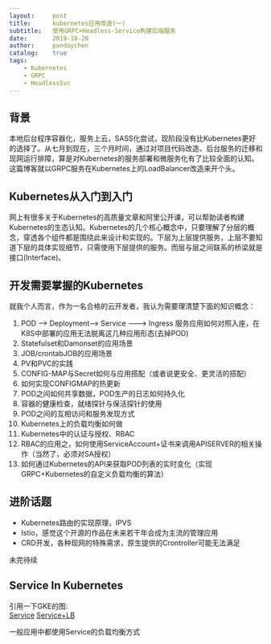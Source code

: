 ```yaml
---
layout:     post
title:      kubernetes应用改造(一)
subtitle:   使用GRPC+Headless-Service构建后端服务
date:       2019-10-20
author:     pandaychen
catalog:    true
tags:
    - Kubernetes
    - GRPC
    - HeadlessSvc
---
```


## 背景

本地后台程序容器化，服务上云，SASS化尝试，现阶段没有比Kubernetes更好的选择了。从七月到现在，三个月时间，通过对项目代码改造、后台服务的迁移和现网运行排障，算是对Kubernetes的服务部署和微服务化有了比较全面的认知。这篇博客就以GRPC服务在Kubernetes上的LoadBalancer改造来开个头。


## Kubernetes从入门到入门

网上有很多关于Kubernetes的高质量文章和阿里公开课，可以帮助读者构建Kubernetes的生态认知。Kubernetes的几个核心概念中，只要理解了分层的概念，穿透各个组件都是围绕此来设计和实现的。下层为上层提供服务，上层不要知道下层的具体实现细节，只需使用下层提供的服务。而层与层之间联系的桥梁就是接口(Interface)。<br>

##	开发需要掌握的Kubernetes
就我个人而言，作为一名合格的云开发者，我认为需要理清楚下面的知识概念：

1.	POD	--> Deployment--> Service ---> Ingress 服务应用如何对照入座，在K8S中部署的应用无法脱离这几种应用形态(去掉POD)
2.	Statefulset和Damonset的应用场景
3.	JOB/crontabJOB的应用场景
4.	PV和PVC的实践
5.	CONFIG-MAP与Secret如何与应用搭配（或者说更安全、更灵活的搭配）
6.	如何实现CONFIGMAP的热更新
7.	POD之间如何共享数据，POD生产的日志如何持久化
8.	容器的健康检查，就绪探针与保活探针的使用
9.	POD之间的互相访问和服务发现方式
10.	Kubernetes上的负载均衡如何做
11. Kubernetes中的认证与授权、RBAC
12. RBAC的应用之，如何使用ServiceAccount+证书来调用APISERVER的相关操作（当然了，必须对SA授权）
13.	如何通过Kubernetes的API来获取POD列表的实时变化（实现GRPC+Kubernetes的自定义负载均衡的算法）

##  进阶话题
- Kubernetes路由的实现原理，IPVS
- Istio，感觉这个开源的作品在未来若干年会成为主流的管理应用
- CRD开发，各种现网的特殊需求，原生提供的Crontroller可能无法满足

未完待续

##  Service In Kubernetes

引用一下GKE的图:<br>
[Service](https://s2.ax1x.com/2019/10/22/KG5E5D.png)
[Service+LB](https://s2.ax1x.com/2019/10/22/KG5aMn.png)

一般应用中都使用Service的负载均衡方式